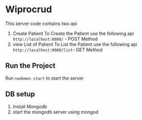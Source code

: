 # Wiprocrud

This server code contains two api 
1. Create Patient 
    To Create the Patient use the following api `http://localhost:8080/` -  POST Method
2. view List of Patient
    To List the Patient use the following api `http://localhost:8080/list`- GET Method

## Run the Project

Run `nodemon start` to start the server

## DB setup

1. Install Mongodb
2. start the mongodb server using mongod 





